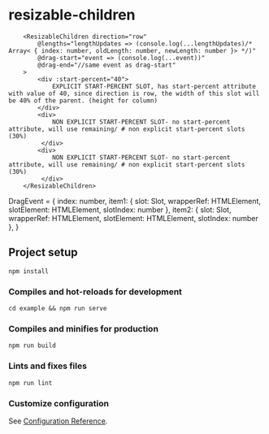 # resizable-children
```vue
    <ResizableChildren direction="row"
        @lengths="lengthUpdates => (console.log(...lengthUpdates)/* Array< { index: number, oldLength: number, newLength: number }> */)"
        @drag-start="event => (console.log(...event))"
        @drag-end="//same event as drag-start"
    >
        <div :start-percent="40"> 
            EXPLICIT START-PERCENT SLOT, has start-percent attribute with value of 40, since direction is row, the width of this slot will be 40% of the parent. (height for column)
        </div>
        <div> 
            NON EXPLICIT START-PERCENT SLOT- no start-percent attribute, will use remaining/ # non explicit start-percent slots (30%)
         </div>
        <div>
            NON EXPLICIT START-PERCENT SLOT- no start-percent attribute, will use remaining/ # non explicit start-percent slots (30%)
         </div>
    </ResizableChildren>
```

DragEvent = {
    index: number, 
    item1: { slot: Slot, wrapperRef: HTMLElement, slotElement: HTMLElement, slotIndex: number },
    item2:  { slot: Slot, wrapperRef: HTMLElement, slotElement: HTMLElement, slotIndex: number },
}

## Project setup
```
npm install
```

### Compiles and hot-reloads for development
```
cd example && npm run serve
```

### Compiles and minifies for production
```
npm run build
```

### Lints and fixes files
```
npm run lint
```

### Customize configuration
See [Configuration Reference](https://cli.vuejs.org/config/).

